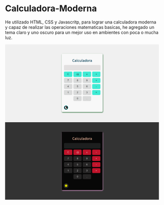 # Calculadora-Moderna

He utilizado HTML, CSS y Javascritp, para lograr una calculadora moderna y capaz de realizar las operaciones matematicas basicas, 
he agregado un tema claro y uno oscuro para un mejor uso en ambientes con poca o mucha luz.

![Light Theme](img/lightTheme.png)
![Dark Theme](img/darkTheme.png)
